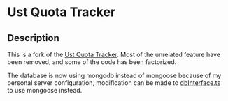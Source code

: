 # Ust Quota Tracker

## Description

This is a fork of the [Ust Quota Tracker](https://github.com/henveloper/discord-ustquotatracker). Most of the unrelated feature have been removed, and some of the code has been factorized.

The database is now using mongodb instead of mongoose because of my personal server configuration, modification can be made to [dbInterface.ts](./src/database/dbInterface.ts) to use mongoose instead.

